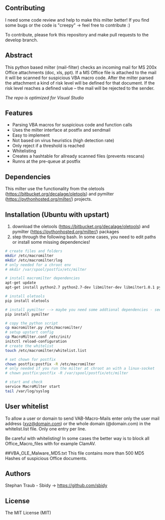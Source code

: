 ## Contributing
I need some code review and help to make this milter better! If you find some bugs or the code is "creepy" -> feel free to contribute :)

To contribute, please fork this repository and make pull requests to the develop branch.
## Abstract
This python based milter (mail-filter) checks an incoming mail for MS 200x Office attachments (doc, xls, ppt). If a MS Office file is attached to the mail it will be scanned for suspicious VBA macro code. After the milter parsed the attachment a kind of risk level will be defined for that document. If the risk level reaches a defined value – the mail will be rejected to the sender.

*The repo is optimized for Visual Studio*
## Features
* Parsing VBA macros for suspicious code and function calls
* Uses the milter interface at postfix and sendmail
* Easy to implement
* Not based on virus heuristics (high detection rate)
* Only reject if a threshold is reached
* Whitelisting
* Creates a hashtable for allready scanned files (prevents rescans)
* Runns at the pre-queue at postfix

## Dependencies
This milter use the functionality from the oletools (https://bitbucket.org/decalage/oletools) and pymilter (https://pythonhosted.org/milter/) projects.

## Installation (Ubuntu with upstart)
1. download the oletools (https://bitbucket.org/decalage/oletools) and pymilter (https://pythonhosted.org/milter/) packages
2. step through the following bash. In some cases, you need to edit paths or install some missing dependencies!
```bash
# create files and folders
mkdir /etc/macromilter
mkdir /etc/macromilter/log
# only needed for a chroot env
# mkdir /var/spool/postfix/etc/milter

# install macromilter dependencies
apt-get update
apt-get install python2.7 python2.7-dev libmilter-dev libmilter1.0.1 python-pip

# install oletools
pip install oletools

# install pymilter --> maybe you need some addtional dependencies - see doc
pip install pymilter

# copy the python script
cp macromilter.py /etc/macromilter/
# setup upstart config
cp MacroMilter.conf /etc/init/
initctl reload-configuration
# create the whitelist
touch /etc/macromilter/whitelist.list

# set chown for postfix
chown postfix:postfix -R /etc/macromilter
# only needed if you run the milter at chroot an with a linux-socket
# chown postfix:postfix -R /var/spool/postfix/etc/milter 

# start and check
service MacroMilter start
tail /var/log/syslog
```
## User whitelist
To allow a user or domain to send VAB-Macro-Mails enter only the user mail address (xyz@domain.com) or the whole domain (@domain.com) in the whitelist.list file. Only one entry per line.

Be careful with whitelisting! In some cases the better way is to block all Office_Macro_files with for example ClamAV.

##VBA_OLE_Malware_MD5.txt
This file contains more than 500 MD5 Hashes of suspicious Office documents.

## Authors
Stephan Traub - Sbidy -> https://github.com/sbidy

## License
The MIT License (MIT)

